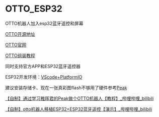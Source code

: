 # OTTO_ESP32
 OTTO机器人加入esp32蓝牙遥控和屏幕

[OTTO开源地址](https://github.com/OttoDIY)

[OTTO官网](https://www.ottodiy.com/)

[OTTO组装教程](https://tech.limuqiao.com/archives/24.html)

同时支持官方APP和ESP32蓝牙遥控器

ESP32开发环境：[VScode+PlatformIO](https://blog.csdn.net/qlexcel/article/details/121527415)

建议安装存储卡、现在一张真彩图flash不够用了硬件参考[Peak](https://github.com/peng-zhihui/Peak)

[【自制】通过学习稚晖君的Peak做个OTTO机器人【教程】_哔哩哔哩_bilibili](https://www.bilibili.com/video/BV1aq4y1m7bJ?spm_id_from=333.999.0.0)

[【自制】otto机器人移植ESP32+ESP32蓝牙遥控【演示】_哔哩哔哩_bilibili](https://www.bilibili.com/video/BV1ua41167SG?spm_id_from=333.999.0.0)
